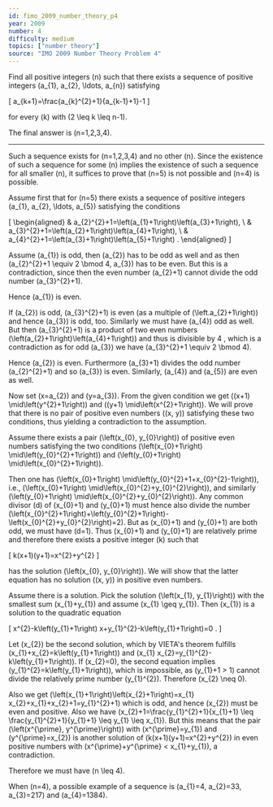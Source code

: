 ```yaml
---
id: fimo_2009_number_theory_p4
year: 2009
number: 4
difficulty: medium
topics: ["number theory"]
source: "IMO 2009 Number Theory Problem 4"
---
```


Find all positive integers \(n\) such that there exists a sequence of positive integers \(a_{1}, a_{2}, \ldots, a_{n}\) satisfying

\[
a_{k+1}=\frac{a_{k}^{2}+1}{a_{k-1}+1}-1
\]

for every \(k\) with \(2 \leq k \leq n-1\).

The final answer is \(n=1,2,3,4\).

---
Such a sequence exists for \(n=1,2,3,4\) and no other \(n\). Since the existence of such a sequence for some \(n\) implies the existence of such a sequence for all smaller \(n\), it suffices to prove that \(n=5\) is not possible and \(n=4\) is possible.

Assume first that for \(n=5\) there exists a sequence of positive integers \(a_{1}, a_{2}, \ldots, a_{5}\) satisfying the conditions

\[
\begin{aligned}
& a_{2}^{2}+1=\left(a_{1}+1\right)\left(a_{3}+1\right), \\
& a_{3}^{2}+1=\left(a_{2}+1\right)\left(a_{4}+1\right), \\
& a_{4}^{2}+1=\left(a_{3}+1\right)\left(a_{5}+1\right) .
\end{aligned}
\]

Assume \(a_{1}\) is odd, then \(a_{2}\) has to be odd as well and as then \(a_{2}^{2}+1 \equiv 2 \bmod 4, a_{3}\) has to be even. But this is a contradiction, since then the even number \(a_{2}+1\) cannot divide the odd number \(a_{3}^{2}+1\).

Hence \(a_{1}\) is even.

If \(a_{2}\) is odd, \(a_{3}^{2}+1\) is even (as a multiple of \(\left.a_{2}+1\right)\) and hence \(a_{3}\) is odd, too. Similarly we must have \(a_{4}\) odd as well. But then \(a_{3}^{2}+1\) is a product of two even numbers \(\left(a_{2}+1\right)\left(a_{4}+1\right)\) and thus is divisible by 4 , which is a contradiction as for odd \(a_{3}\) we have \(a_{3}^{2}+1 \equiv 2 \bmod 4\).

Hence \(a_{2}\) is even. Furthermore \(a_{3}+1\) divides the odd number \(a_{2}^{2}+1\) and so \(a_{3}\) is even. Similarly, \(a_{4}\) and \(a_{5}\) are even as well.

Now set \(x=a_{2}\) and \(y=a_{3}\). From the given condition we get \((x+1) \mid\left(y^{2}+1\right)\) and \((y+1) \mid\left(x^{2}+1\right)\). We will prove that there is no pair of positive even numbers \((x, y)\) satisfying these two conditions, thus yielding a contradiction to the assumption.

Assume there exists a pair \(\left(x_{0}, y_{0}\right)\) of positive even numbers satisfying the two conditions \(\left(x_{0}+1\right) \mid\left(y_{0}^{2}+1\right)\) and \(\left(y_{0}+1\right) \mid\left(x_{0}^{2}+1\right)\).

Then one has \(\left(x_{0}+1\right) \mid\left(y_{0}^{2}+1+x_{0}^{2}-1\right)\), i.e., \(\left(x_{0}+1\right) \mid\left(x_{0}^{2}+y_{0}^{2}\right)\), and similarly \(\left(y_{0}+1\right) \mid\left(x_{0}^{2}+y_{0}^{2}\right)\). Any common divisor \(d\) of \(x_{0}+1\) and \(y_{0}+1\) must hence also divide the number \(\left(x_{0}^{2}+1\right)+\left(y_{0}^{2}+1\right)-\left(x_{0}^{2}+y_{0}^{2}\right)=2\). But as \(x_{0}+1\) and \(y_{0}+1\) are both odd, we must have \(d=1\). Thus \(x_{0}+1\) and \(y_{0}+1\) are relatively prime and therefore there exists a positive integer \(k\) such that

\[
k(x+1)(y+1)=x^{2}+y^{2}
\]

has the solution \(\left(x_{0}, y_{0}\right)\). We will show that the latter equation has no solution \((x, y)\) in positive even numbers.

Assume there is a solution. Pick the solution \(\left(x_{1}, y_{1}\right)\) with the smallest sum \(x_{1}+y_{1}\) and assume \(x_{1} \geq y_{1}\). Then \(x_{1}\) is a solution to the quadratic equation

\[
x^{2}-k\left(y_{1}+1\right) x+y_{1}^{2}-k\left(y_{1}+1\right)=0 .
\]

Let \(x_{2}\) be the second solution, which by VIETA's theorem fulfills \(x_{1}+x_{2}=k\left(y_{1}+1\right)\) and \(x_{1} x_{2}=y_{1}^{2}-k\left(y_{1}+1\right)\). If \(x_{2}=0\), the second equation implies \(y_{1}^{2}=k\left(y_{1}+1\right)\), which is impossible, as \(y_{1}+1 > 1\) cannot divide the relatively prime number \(y_{1}^{2}\). Therefore \(x_{2} \neq 0\).

Also we get \(\left(x_{1}+1\right)\left(x_{2}+1\right)=x_{1} x_{2}+x_{1}+x_{2}+1=y_{1}^{2}+1\) which is odd, and hence \(x_{2}\) must be even and positive. Also we have \(x_{2}+1=\frac{y_{1}^{2}+1}{x_{1}+1} \leq \frac{y_{1}^{2}+1}{y_{1}+1} \leq y_{1} \leq x_{1}\). But this means that the pair \(\left(x^{\prime}, y^{\prime}\right)\) with \(x^{\prime}=y_{1}\) and \(y^{\prime}=x_{2}\) is another solution of \(k(x+1)(y+1)=x^{2}+y^{2}\) in even positive numbers with \(x^{\prime}+y^{\prime} < x_{1}+y_{1}\), a contradiction.

Therefore we must have \(n \leq 4\).

When \(n=4\), a possible example of a sequence is \(a_{1}=4, a_{2}=33, a_{3}=217\) and \(a_{4}=1384\).
